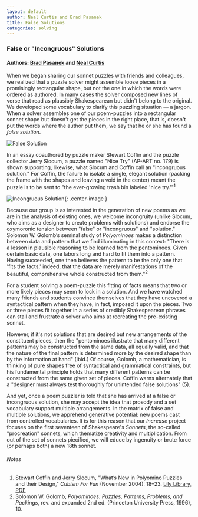 ```yaml
---
layout: default
author: Neal Curtis and Brad Pasanek
title: False Solutions
categories: solving
---
```

### False or "Incongruous" Solutions

<h4>
Authors: <a href="./../../../../people/pasanek-brad.html">Brad Pasanek</a> and <a href="./../../../../people/curtis-neal.html">Neal Curtis</a>
</h4>

When we began sharing our sonnet puzzles with friends and colleagues, we realized that a puzzle solver might assemble loose pieces in a promisingly rectangular shape, but not the one in which the words were ordered as authored. In many cases the solver composed new lines of verse that read as plausibly Shakespearean but didn't belong to the original. We developed some vocabulary to clarify this puzzling situation &mdash; a jargon. When a solver assembles one of our poem-puzzles into a rectangular sonnet shape but doesn't get the pieces in the right place, that is, doesn't put the words where the author put them, we say that he or she has found a _false solution_. 

![False Solution](../../../../images/falsesolution.jpg)

In an essay coauthored by puzzle maker Stewart Coffin and the puzzle collector Jerry Slocum, a puzzle named "Nice Try" (AP-ART no. 179) is shown supporting, likewise, what Slocum and Coffin call an "incongruous solution." For Coffin, the failure to isolate a single, elegant solution (packing the frame with the shapes and leaving a void in the center) meant the puzzle is to be sent to "the ever-growing trash bin labeled 'nice try.'"<sup>1</sup>

![Incongruous Solution](../../../../images/nicetry.jpg){: .center-image }

Because our group is as interested in the generation of new poems as we are in the analysis of existing ones, we welcome incongruity (unlike Slocum, who aims as a designer to create problems with solutions) and endorse the oxymoronic tension between "false" or "incongruous" and "solution." Solomon W. Golomb’s seminal study of _Polyominoes_ makes a distinction between data and pattern that we find illuminating in this context: "There is a lesson in plausible reasoning to be learned from the pentominoes. Given certain basic data, one labors long and hard to fit them into a pattern. Having succeeded, one then believes the pattern to be the only one that 'fits the facts,' indeed, that the data are merely manifestations of the beautiful, comprehensive whole constructed from them."<sup>2</sup> 

For a student solving a poem-puzzle this fitting of facts means that two or more likely pieces may seem to lock in a solution. And we have watched many friends and students convince themselves that they have uncovered a syntactical pattern when they have, in fact, imposed it upon the pieces. Two or three pieces fit together in a series of credibly Shakespearean phrases can stall and frustrate a solver who aims at recreating the pre-existing sonnet.

However, if it's not solutions that are desired but new arrangements of the constituent pieces, then the "pentominoes illustrate that many different patterns may be constructed from the same data, all equally valid, and that the nature of the final pattern is determined more by the desired shape than by the information at hand" (Ibid.) Of course, Golomb, a mathematician, is thinking of pure shapes free of syntactical and grammatical constraints, but his fundamental principle holds that many different patterns can be constructed from the same given set of pieces. Coffin warns alternately that a "designer must always test thoroughly for unintended false solutions" (5). 

And yet, once a poem puzzler is told that she has arrived at a false or incongruous solution, she may accept the idea that prosody and a set vocabulary support multiple arrangements. In the matrix of false and multiple solutions, we apprehend generative potential: new poems cast from controlled vocabularies. It is for this reason that our _Increase_ project focuses on the first seventeen of Shakespeare's _Sonnets_, the so-called "procreation" sonnets, which thematize creativity and multiplication. From out of the set of sonnets piecified, we will educe by ingenuity or brute force (or perhaps both) a new 18th sonnet.

###### Notes
1. Stewart Coffin and Jerry Slocum, "What’s New in Polyomino Puzzles and their Design," _Cubism For Fun_ (November 2004): 18–23. [Lily Library, PDF](http://www.indiana.edu/~liblilly/collections/overview/puzzle_docs/polyomino_puzzles.pdf)
2. Solomon W. Golomb, _Polyominoes: Puzzles, Patterns, Problems, and Packings_, rev. and expanded 2nd ed. (Princeton University Press, 1996), 10.


